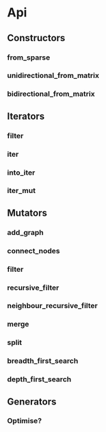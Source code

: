 
# Api

## Constructors

### from_sparse

### unidirectional_from_matrix

### bidirectional_from_matrix

## Iterators

### filter

### iter

### into_iter

### iter_mut

## Mutators

### add_graph

### connect_nodes

### filter

### recursive_filter

### neighbour_recursive_filter

### merge

### split

### breadth_first_search

### depth_first_search

## Generators

### Optimise?


